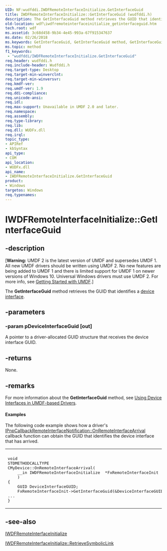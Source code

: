 ```yaml
---
UID: NF:wudfddi.IWDFRemoteInterfaceInitialize.GetInterfaceGuid
title: IWDFRemoteInterfaceInitialize::GetInterfaceGuid (wudfddi.h)
description: The GetInterfaceGuid method retrieves the GUID that identifies a device interface.
old-location: wdf\iwdfremoteinterfaceinitialize_getinterfaceguid.htm
tech.root: wdf
ms.assetid: 3c68d458-9b34-4e45-993a-67f915347637
ms.date: 02/26/2018
ms.keywords: GetInterfaceGuid, GetInterfaceGuid method, GetInterfaceGuid method,IWDFRemoteInterfaceInitialize interface, IWDFRemoteInterfaceInitialize interface,GetInterfaceGuid method, IWDFRemoteInterfaceInitialize.GetInterfaceGuid, IWDFRemoteInterfaceInitialize::GetInterfaceGuid, UMDFIoTargetObjectRef_bbc014c0-b69e-4109-be81-a86d93104ad4.xml, umdf.iwdfremoteinterfaceinitialize_getinterfaceguid, wdf.iwdfremoteinterfaceinitialize_getinterfaceguid, wudfddi/IWDFRemoteInterfaceInitialize::GetInterfaceGuid
ms.topic: method
f1_keywords:
 - "wudfddi/IWDFRemoteInterfaceInitialize.GetInterfaceGuid"
req.header: wudfddi.h
req.include-header: Wudfddi.h
req.target-type: Desktop
req.target-min-winverclnt: 
req.target-min-winversvr: 
req.kmdf-ver: 
req.umdf-ver: 1.9
req.ddi-compliance: 
req.unicode-ansi: 
req.idl: 
req.max-support: Unavailable in UMDF 2.0 and later.
req.namespace: 
req.assembly: 
req.type-library: 
req.lib: 
req.dll: WUDFx.dll
req.irql: 
topic_type:
- APIRef
- kbSyntax
api_type:
- COM
api_location:
- WUDFx.dll
api_name:
- IWDFRemoteInterfaceInitialize.GetInterfaceGuid
product:
- Windows
targetos: Windows
req.typenames: 
---
```


# IWDFRemoteInterfaceInitialize::GetInterfaceGuid


## -description


<p class="CCE_Message">[<b>Warning:</b> UMDF 2 is the latest version of UMDF and supersedes UMDF 1.  All new UMDF drivers should be written using UMDF 2.  No new features are being added to UMDF 1 and there is limited support for UMDF 1 on newer versions of Windows 10.  Universal Windows drivers must use UMDF 2.  For more info, see <a href="https://docs.microsoft.com/windows-hardware/drivers/wdf/getting-started-with-umdf-version-2">Getting Started with UMDF</a>.]

The <b>GetInterfaceGuid</b> method retrieves the GUID that identifies a <a href="https://docs.microsoft.com/windows-hardware/drivers/wdf/using-device-interfaces-in-umdf-drivers">device interface</a>. 


## -parameters




### -param pDeviceInterfaceGuid [out]

A pointer to a driver-allocated GUID structure that receives the device interface GUID.


## -returns



None.




## -remarks



For more information about the <b>GetInterfaceGuid</b> method, see <a href="https://docs.microsoft.com/windows-hardware/drivers/wdf/using-device-interfaces-in-umdf-drivers">Using Device Interfaces in UMDF-based Drivers</a>.


#### Examples

The following code example shows how a driver's <a href="https://docs.microsoft.com/windows-hardware/drivers/ddi/content/wudfddi/nf-wudfddi-ipnpcallbackremoteinterfacenotification-onremoteinterfacearrival">IPnpCallbackRemoteInterfaceNotification::OnRemoteInterfaceArrival</a> callback function can obtain the GUID that identifies the device interface that has arrived.

<div class="code"><span codelanguage=""><table>
<tr>
<th></th>
</tr>
<tr>
<td>
<pre>void 
STDMETHODCALLTYPE
CMyDevice::OnRemoteInterfaceArrival(
    __in IWDFRemoteInterfaceInitialize  *FxRemoteInterfaceInit
    )
{
    GUID DeviceInterfaceGUID;
    FxRemoteInterfaceInit->GetInterfaceGuid(&DeviceInterfaceGUID);
...
}</pre>
</td>
</tr>
</table></span></div>



## -see-also




<a href="https://docs.microsoft.com/windows-hardware/drivers/ddi/content/wudfddi/nn-wudfddi-iwdfremoteinterfaceinitialize">IWDFRemoteInterfaceInitialize</a>



<a href="https://docs.microsoft.com/windows-hardware/drivers/ddi/content/wudfddi/nf-wudfddi-iwdfremoteinterfaceinitialize-retrievesymboliclink">IWDFRemoteInterfaceInitialize::RetrieveSymbolicLink</a>
 

 

